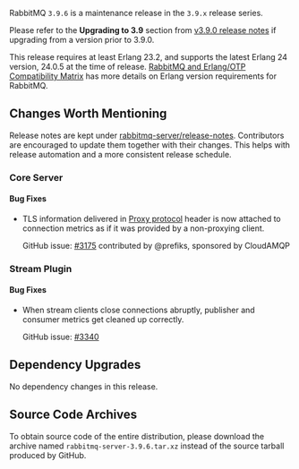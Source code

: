 RabbitMQ `3.9.6` is a maintenance release in the `3.9.x` release series.

Please refer to the **Upgrading to 3.9** section from [v3.9.0 release notes](https://github.com/rabbitmq/rabbitmq-server/releases/tag/v3.9.0) if upgrading from a version prior to 3.9.0.

This release requires at least Erlang 23.2, and supports the latest Erlang 24 version, 24.0.5 at the time of release. [RabbitMQ and Erlang/OTP Compatibility Matrix](https://www.rabbitmq.com/which-erlang.html) has more details on Erlang version requirements for RabbitMQ.



## Changes Worth Mentioning

Release notes are kept under [rabbitmq-server/release-notes](https://github.com/rabbitmq/rabbitmq-server/tree/v3.9.x/release-notes).
Contributors are encouraged to update them together with their changes. This helps with release automation and a more consistent release schedule.


### Core Server

#### Bug Fixes

* TLS information delivered in [Proxy protocol](https://www.rabbitmq.com/networking.html#proxy-protocol) header is now attached to connection metrics as if it was provided by a non-proxying client.

   GitHub issue: [#3175](https://github.com/rabbitmq/rabbitmq-server/pull/3175) contributed by @prefiks, sponsored by CloudAMQP


### Stream Plugin

#### Bug Fixes

 * When stream clients close connections abruptly, publisher and consumer metrics get cleaned up correctly.

   GitHub issue: [#3340](https://github.com/rabbitmq/rabbitmq-server/pull/3340)


## Dependency Upgrades

No dependency changes in this release.


## Source Code Archives

To obtain source code of the entire distribution, please download the archive named `rabbitmq-server-3.9.6.tar.xz` instead of the source tarball produced by GitHub.
